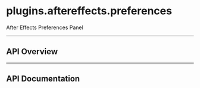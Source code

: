 # plugins.aftereffects.preferences

After Effects Preferences Panel

---

## API Overview

---

## API Documentation

